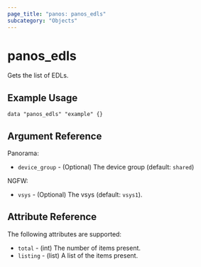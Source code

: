 ```yaml
---
page_title: "panos: panos_edls"
subcategory: "Objects"
---
```


# panos_edls

Gets the list of EDLs.


## Example Usage

```hcl
data "panos_edls" "example" {}
```

## Argument Reference

Panorama:

* `device_group` - (Optional) The device group (default: `shared`)

NGFW:

* `vsys` - (Optional) The vsys (default: `vsys1`).


## Attribute Reference

The following attributes are supported:

* `total` - (int) The number of items present.
* `listing` - (list) A list of the items present.
